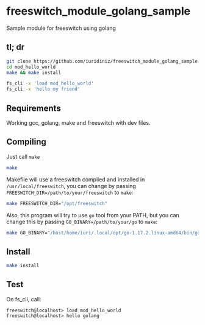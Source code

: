 # freeswitch_module_golang_sample
Sample module for freeswitch using golang


## tl; dr

```bash
git clone https://github.com/iuridiniz/freeswitch_module_golang_sample.git mod_hello_world
cd mod_hello_world
make && make install

fs_cli -x 'load mod_hello_world'
fs_cli -x 'hello my friend'
```

## Requirements

Working gcc, golang, make and freeswitch with dev files.

## Compiling

Just call `make`

```bash
make
```

Makefile will use a freeswitch compiled and installed in `/usr/local/freeswitch`, you can change by passing `FREESWITCH_DIR=/path/to/your/freeswitch` to `make`:

```bash
make FREESWITCH_DIR="/opt/freeswitch"
``` 

Also, this program will try to use `go` tool from your PATH, but you can change this by passing `GO_BINARY=/path/to/your/go` to `make`:

```bash
make GO_BINARY="/host/home/iuri/.local/opt/go-1.17.2.linux-amd64/bin/go"
```

## Install

```bash
make install
```

## Test

On fs_cli, call:

```cli
freeswitch@localhost> load mod_hello_world
freeswitch@localhost> hello golang
```

